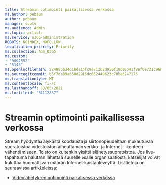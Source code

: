 ```yaml
---
title: Streamin optimointi paikallisessa verkossa
ms.author: pebaum
author: pebaum
manager: scotv
ms.audience: Admin
ms.topic: article
ms.service: o365-administration
ROBOTS: NOINDEX, NOFOLLOW
localization_priority: Priority
ms.collection: Adm_O365
ms.custom:
- "9002552"
- "5145"
ms.openlocfilehash: 52499bb34d1bda1bfc9e712b2d950f18d16b41f8ef0e721c96b189b07f1cd461
ms.sourcegitcommit: b5f7da89a650d2915dc652449623c78be6247175
ms.translationtype: MT
ms.contentlocale: fi-FI
ms.lasthandoff: 08/05/2021
ms.locfileid: "54112837"
---
```

# <a name="optimizing-stream-within-my-local-network"></a>Streamin optimointi paikallisessa verkossa

Stream hyödyntää älykästä koodausta ja siirtonopeudeltaan mukautuvaa suoratoistoa videotoiston aiheuttaman verkko- ja Internet-liikenteen vähentämiseen. Toisto on kuitenkin yksittäislähetyssuoratoistoa. Jos live-tapahtuma halutaan lähettää suurelle osalle organisaatiosta, katselijat voivat kuluttaa huomattavan määrän Internet-kaistanleveyttä. Lisätietoja on seuraavissa artikkeleissa:

- [Videolähetyksen optimointi paikallisessa verkossa](https://docs.microsoft.com/stream/network-overview#optimizing-video-delivery-within-my-local-network)
